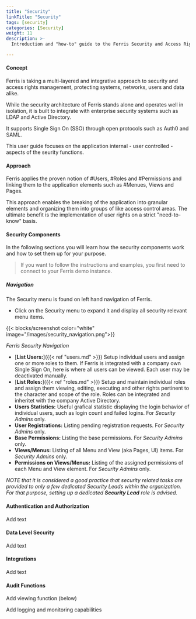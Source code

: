 ```yaml
---
title: "Security"
linkTitle: "Security"
tags: [security]
categories: [Security]
weight: 11
description: >-
  Introduction and "how-to" guide to the Ferris Security and Access Rights Management.

---
```


#### Concept

Ferris is taking a multi-layered and integrative approach to security and access rights management, protecting systems, networks, users and data alike.

While the security architecture of Ferris stands alone and operates well in isolation, it is built to integrate with enterprise security systems such as LDAP and Active Directory.

It supports Single Sign On (SSO) through open protocols such as Auth0 and SAML.

This user guide focuses on the application internal - user controlled - aspects of the seurity functions.



#### Approach

Ferris applies the proven notion of #Users, #Roles and #Permissions and linking them to the application elements such as #Menues, Views and Pages.

This approach enables the breaking of the application into granular elements and organizing them into groups of like access control areas. The ultimate benefit is the implementation of user rights on a strict "need-to-know" basis.



#### Security Components

In the following sections you will learn how the security components work and how to set them up for your purpose.

> If you want to follow the instructions and examples, you first need to connect to your Ferris demo instance.

##### Navigation

The Security menu is found on left hand navigation of Ferris.

- Click on the Security menu to expand it and display all security relevant menu items.

{{< blocks/screenshot color="white" image="/images/security_navigation.png">}}

*Ferris Security Navigation*

- [**List Users:**]({{< ref "users.md" >}}) Setup individual users and assign one or more roles to them. If Ferris is integrated with a company own Single Sign On, here is where all users can be viewed. Each user may be deactivated manually.
- [**List Roles:**]({{< ref "roles.md" >}}) Setup and maintain individual roles and assign them viewing, editing, executing and other rights pertinent to the character and scope of the role. Roles can be integrated and inheritet with the company Active Directory.
- **Users Statistics:** Useful grafical statistic displaying the login behavior of individual users, such as login count and failed logins. For *Security Admins* only.
- **User Registrations:** Listing pending registration requests. For *Security Admins* only.
- **Base Permissions:** Listing the base permissions. For *Security Admins* only.
- **Views/Menus:** Listing of all Menu and View (aka Pages, UI) items. For *Security Admins* only.
- **Permissions on Views/Menus:** Listing of the assigned permissions of each Menu and View element. For *Security Admins* only.

*NOTE that it is considered a good practice that security related tasks are provided to only a few dedicated Security Leads within the organization. For that purpose, setting up a dedicated **Security Lead** role is advised.*



#### Authentication and Authorization

Add text



#### Data Level Security

Add text



#### Integrations

Add text



#### Audit Functions

Add viewing function (below)

Add logging and monitoring capabilities
